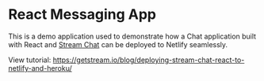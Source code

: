 # React Messaging App

This is a demo application used to demonstrate how a Chat application built with
React and [Stream Chat](https://getstream.io/chat) can be deployed to Netlify seamlessly.

View tutorial: https://getstream.io/blog/deploying-stream-chat-react-to-netlify-and-heroku/
